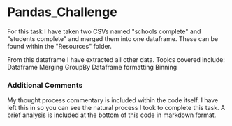 # Pandas_Challenge
For this task I have taken two CSVs named "schools complete" and "students complete" and merged them into one dataframe. These can be found within the "Resources" folder.

From this dataframe I have extracted all other data. 
Topics covered include:
  Dataframe Merging
  GroupBy
  Dataframe formatting 
  Binning 
  
### Additional Comments 
My thought process commentary is included within the code itself. I have left this in so you can see the natural process I took to complete this task. 
A brief analysis is included at the bottom of this code in markdown format. 

